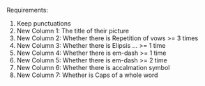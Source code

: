 Requirements:
1. Keep punctuations
2. New Column 1: The title of their picture
3. New Column 2: Whether there is Repetition of vows >= 3 times
4. New Column 3: Whether there is Elipsis ... >= 1 time
5. New Column 4: Whether there is em-dash >= 1 time
6. New Column 5: Whether there is em-dash >= 2 time
7. New Column 6: Whether there is accalmation symbol
8. New Column 7: Whether is Caps of a whole word